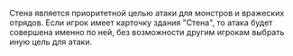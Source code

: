Стена является приоритетной целью атаки для монстров и вражеских отрядов. Если игрок имеет карточку здания "Стена", то атака будет совершена именно по ней, без возможности другим игрокам выбрать иную цель для атаки.